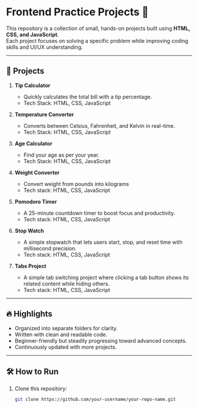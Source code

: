 # Frontend Practice Projects 🚀

This repository is a collection of small, hands-on projects built using **HTML, CSS, and JavaScript**.  
Each project focuses on solving a specific problem while improving coding skills and UI/UX understanding.

---

## 📂 Projects

1. **Tip Calculator**  
   - Quickly calculates the total bill with a tip percentage.  
   - Tech Stack: HTML, CSS, JavaScript  

2. **Temperature Converter**  
   - Converts between Celsius, Fahrenheit, and Kelvin in real-time.  
   - Tech Stack: HTML, CSS, JavaScript
     
3. **Age Calculator**  
   - Find your age as per your year.  
   - Tech Stack: HTML, CSS, JavaScript      

4. **Weight Converter**
   - Convert weight from pounds into kilograms
   - Tech stack: HTML, CSS, JavaScript

5. **Pomodoro Timer**
   - A 25-minute countdown timer to boost focus and productivity.
   - Tech stack: HTML, CSS, JavaScript
  
6. **Stop Watch**
   - A simple stopwatch that lets users start, stop, and reset time with millisecond precision.
   - Tech stack: HTML, CSS, JavaScript

 7. **Tabs Project**
    - A simple tab switching project where clicking a tab button shows its related content while hiding others.
    - Tech stack: HTML, CSS, JavaScript
---

## 🔥 Highlights
- Organized into separate folders for clarity.  
- Written with clean and readable code.  
- Beginner-friendly but steadily progressing toward advanced concepts.  
- Continuously updated with more projects.  

---

## 🛠️ How to Run
1. Clone this repository:
   ```bash
   git clone https://github.com/your-username/your-repo-name.git
